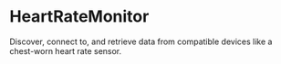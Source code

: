 # HeartRateMonitor
Discover, connect to, and retrieve data from compatible devices like a chest-worn heart rate sensor. 
